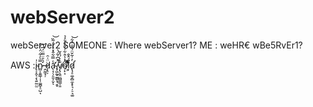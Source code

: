 # webServer2
webServer2
SOMEONE : Where webServer1?
ME      : weHR€ wBe5RvEr1?


AWS     :i̴̢͕̭͔͔̖͍̰̤̫̍n̷̻͔͍̳̹̩̹͚̪̟̠̺̿̀̍͋̈̍̈́͘͝ͅ ̶̭̰̫̘̹́͛̄̈̿̈́̅͘ḍ̷̢̦̈͑̑a̴̛̖͉̜̗̱̮̦̬̾̿͋̂̽̽̒̓̃̏͘͝ͅ ̸̡͖̰̬̫̳̖͉̯͓̈̊͆͐͂́͛͘̚ṿ̸̢̨͍̤̪͇̳̩͈̎̀̀́̔̆o̴̦̙͔̔̽̾̂͋͗͋͛̌̓̉̚͘ȉ̷̛̛̦͕͗͛̏́̂͒͒̊̃͋d̷̢̧̛̠͚͔̻̼̝̟͉̦̠͉͚̓͗͂̌̈́̎̐̓͋͝
